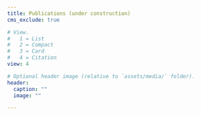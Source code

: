 ```yaml
---
title: Publications (under construction)
cms_exclude: true

# View.
#   1 = List
#   2 = Compact
#   3 = Card
#   4 = Citation
view: 4

# Optional header image (relative to `assets/media/` folder).
header:
  caption: ""
  image: ""

---
```

